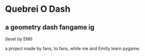 # Quebrei O Dash
## a geometry dash fangame ig

(level by EMI)

a project made by fans, to fans, while me and Emilly learn pygame.